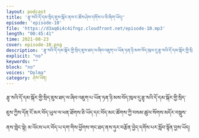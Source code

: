 ```yaml
---
layout: podcast
title: 'རྩྭ་སའི་དོ་དམ་སྲིད་ཇུས་སྐོར་ནས་ང་ཚོས་ཤེས་དགོས་པ་ཅི་ཞིག་ཡོད།'
episode: 'episode-10'
file: 'https://d3aq6i4c4ifngz.cloudfront.net/episode-10.mp3'
length: "00:45:41"
time: 2021-08-23
cover: episode-10.png
description: 'རྩྭ་སའི་དོ་དམ་སྐོར་གྱི་སྲིད་ཇུས་ཐད་ལ་ཞིབ་འཇུག་པ་ཡོན་ཏན་ཉི་མས་བོད་ཁུལ་དུ་རྩྭ་སའི་དོ་དམ་སྐོར་གྱི་སྲིད་ཇུས་ཀྱིས་་....'
explicit: "no" 
keywords: ""
block: "no" 
voices: "Dolma"
category: ཤེས་ཡོན།
---
```

རྩྭ་སའི་དོ་དམ་སྐོར་གྱི་སྲིད་ཇུས་ཐད་ལ་ཞིབ་འཇུག་པ་ཡོན་ཏན་ཉི་མས་བོད་ཁུལ་དུ་རྩྭ་སའི་དོ་དམ་སྐོར་གྱི་སྲིད་ཇུས་ཀྱིས་དོན་ངོ་མར་བོད་ཡུལ་ལ་ཕན་ཐོགས་ཅི་ཡོད་དང་བོད་མང་ཚོགས་ཀྱི་བསམ་ཚུལ་སོགས་མདོར་བསྡུས་ནས་གླེང་སྟེ། མ་འོངས་པར་བོད་པ་དག་གིས་ཕྱོགས་གང་ཐད་ནས་ཧུར་བརྩོན་བྱེད་དགོས་པར་སློབ་སྟོན་བྱས་ཡོད།


 
